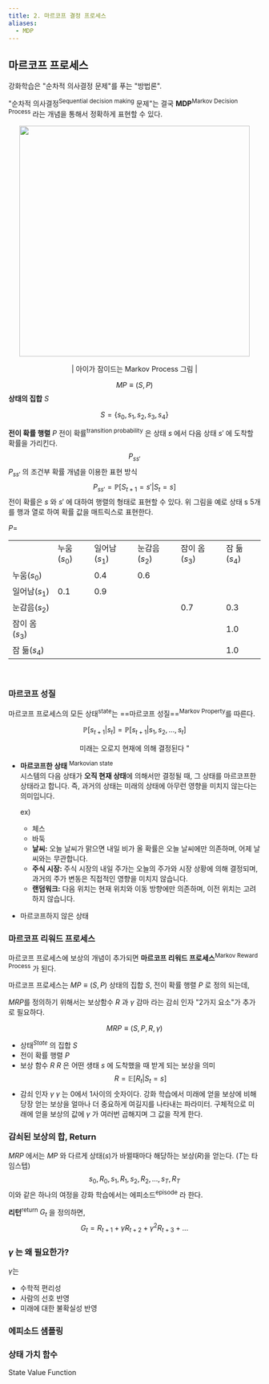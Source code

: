 ```yaml
---
title: 2. 마르코프 결정 프로세스
aliases:
  - MDP
---
```

## 마르코프 프로세스

강화학습은 "순차적 의사결정 문제"를 푸는 "방법론".

"순차적 의사결정<sup>Sequential decision making</sup> 문제"는 결국 **MDP**<sup>Markov Decision Process</sup> 라는 개념을 통해서 정확하게 표현할 수 있다.

<div style="text-align: center;"
><img src ="https://velog.velcdn.com/images/1ncarnati0n/post/4d81d8f0-a5d1-4b30-867b-8749bcb78463/image.png" width = "460" /> 
<p>| 아이가 잠이드는 Markov Process 그림 |</p>
</div>

$$ 
MP \equiv (S, P)
$$
**상태의 집합** $S$ 

$$
S= \{s_0, s_1, s_2, s_3, s_4 \}
$$


**전이 확률 행렬** $P$ 
전이 확률<sup>transition probability</sup> 은 상태 $s$ 에서 다음 상태 $s'$ 에 도착할 확률을 가리킨다.	
$$
P_{ss'}
$$
$P_{ss'}$ 의 조건부 확률 개념을 이용한 표현 방식
$$
P_{ss'} = \mathbb{P}[S_{t+1} = s'|S_t = s]
$$
전이 확률은 $s$ 와 $s'$ 에 대하여 행렬의 형태로 표현할 수 있다. 위 그림을 예로 상태 s 5개를 행과 열로 하여
확률 값을 매트릭스로 표현한다.

$P=$

|             |           |            |            |             |            |
| ----------- | --------- | ---------- | ---------- | ----------- | ---------- |
|             | 누움($s_0$) | 일어남($s_1$) | 눈감음($s_2$) | 잠이 옴($s_3$) | 잠 듦($s_4$) |
| 누움($s_0$)   |           | 0.4        | 0.6        |             |            |
| 일어남($s_1$)  | 0.1       | 0.9        |            |             |            |
| 눈감음($s_2$)  |           |            |            | 0.7         | 0.3        |
| 잠이 옴($s_3$) |           |            |            |             | 1.0        |
| 잠 듦($s_4$)  |           |            |            |             | 1.0        |

<br>

### 마르코프 성질
마르코프 프로세스의 모든 상태<sup>state</sup>는 ==마르코프 성질==<sup>Markov Property</sup>를 따른다.

$$
\mathbb{P}[s_{t+1}|s_t] = \mathbb{P}[s_{t+1}|s_1, s_2,...,s_t]
$$
<div style="text-align: center;, font-weight: bold;, font-size: 9px;, color: #333; "> 미래는 오로지 현재에 의해 결정된다 " </div>


- **마르코프한 상태** <sup>Markovian state</sup> <br>
	시스템의 다음 상태가 **오직 현재 상태**에 의해서만 결정될 때, 그 상태를 마르코프한 상태라고 합니다. 즉, 과거의 상태는 미래의 상태에 아무런 영향을 미치지 않는다는 의미입니다.
	
	ex) 
	- 체스
	- 바둑
	- **날씨:** 오늘 날씨가 맑으면 내일 비가 올 확률은 오늘 날씨에만 의존하며, 어제 날씨와는 무관합니다.
	- **주식 시장:** 주식 시장의 내일 주가는 오늘의 주가와 시장 상황에 의해 결정되며, 과거의 주가 변동은 직접적인 영향을 미치지 않습니다.
	- **랜덤워크:** 다음 위치는 현재 위치와 이동 방향에만 의존하며, 이전 위치는 고려하지 않습니다.


- 마르코프하지 않은 상태
  


### 마르코프 리워드 프로세스
마르코프 프로세스에 보상의 개념이 추가되면 **마르코프 리워드 프로세스**<sup>Markov Reward Process</sup> 가 된다.

마르코프 프로세스는 $MP \equiv (S, P)$ 상태의 집합 $S$, 전이 확률 행렬 $P$ 로 정의 되는데, 

$MRP$를 정의하기 위해서는 보상함수 $R$ 과 $\gamma$ 감마 라는 감쇠 인자 "2가지 요소"가 추가로 필요하다.

$$
MRP \equiv (S, P, R, \gamma )
$$
- 상태$^{State}$ 의 집합 $S$
- 전이 확률 행렬 $P$
- 보상 함수 $R$
	$R$ 은 어떤 생태 $s$ 에 도착했을 때 받게 되는 보상을 의미
$$
R = \mathbb{E}[R_t|S_t = s]
$$
- 감쇠 인자  $\gamma$ 
	$\gamma$ 는 0에서 1사이의 숫자이다. 강화 학습에서 미래에 얻을 보상에 비해 당장 얻는 보상을 얼마나 더 중요하게 여길지를 나타내는 파라미터.
	구체적으로 미래에 얻을 보상의 값에 $\gamma$ 가 여러번 곱해지며 그 값을 작게 한다.


### 감쇠된 보상의 합, Return
$MRP$ 에서는 $MP$ 와 다르게 상태($s$)가 바뀔때마다 해당하는 보상($R$)을 얻는다. ($T$는 타임스텝)
$$
s_0, R_0, s_1, R_1, s_2, R_2,..., s_T, R_T
$$
이와 같은 하나의 여정을 강화 학습에서는 에피소드<sup>episode</sup> 라 한다.

**리턴**<sup>return</sup> $G_t$ 을 정의하면,
$$
G_t = R_{t+1}+\gamma R_{t+2}+\gamma^2 R_{t+3}+...
$$

### $\gamma$ 는 왜 필요한가?
$\gamma$는 

- 수학적 편리성
- 사람의 선호 반영
- 미래에 대한 불확실성 반영


### 에피소드 샘플링


### 상태 가치 함수
State Value Function
